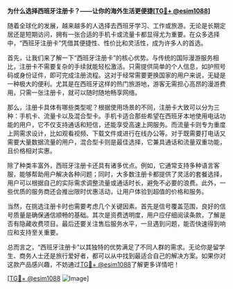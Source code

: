 **为什么选择西班牙注册卡？——让你的海外生活更便捷[[TG💪+ @esim1088](https://t.me/s/esim1088)]**

随着全球化的发展，越来越多的人选择去西班牙学习、工作或旅游。无论是长期定居还是短期访问，拥有一张合适的手机卡或流量卡都显得尤为重要。在众多选择中，“西班牙注册卡”凭借其便捷性、性价比和灵活性，成为许多人的首选。

首先，让我们来了解一下“西班牙注册卡”的核心优势。与传统的国际漫游服务相比，注册卡不需要复杂的手续就能轻松激活。只需提供简单的个人信息，如护照号码或身份证件，即可完成注册流程。这对于经常需要更换国家的用户来说，无疑是一种极大的便利。尤其是在西班牙这样的热门旅游地，游客无需担心高昂的漫游费用，只需一张注册卡，就可以随时随地畅享网络。

那么，注册卡具体有哪些类型呢？根据使用场景的不同，注册卡大致可以分为三种：手机卡、流量卡以及混合型卡。手机卡适合那些希望在西班牙本地使用电话功能的用户，它不仅支持通话和短信，还能享受高速上网服务。而流量卡则专为重度上网需求设计，比如观看视频、下载文件或进行在线办公等。对于既需要打电话又需要大量数据流量的用户，混合型卡则是最佳选择，它兼具通话和流量双重功能，且价格相对实惠。

除了种类丰富外，西班牙注册卡还具有诸多优点。例如，它通常支持多种语言客服，能够帮助用户解决各种问题；同时，大多数注册卡都提供了灵活的套餐选择，用户可以根据自己的实际需求调整流量或通话时长，避免不必要的浪费。此外，一些优质的服务商还会推出限时优惠活动，让用户体验到超值的价格和服务。

当然，在挑选注册卡时也需要考虑几个关键因素。首先是信号覆盖范围，良好的信号质量是确保通信顺畅的基础。其次是资费透明度，用户应仔细阅读条款，了解是否有隐藏收费项目。最后还要关注售后服务水平，一旦遇到问题，能否快速得到响应和支持至关重要。

总而言之，“西班牙注册卡”以其独特的优势满足了不同人群的需求。无论你是留学生、商务人士还是旅行爱好者，都可以从中找到最适合自己的解决方案。如果你对这款产品感兴趣，不妨通过[TG💪+ @esim1088](https://t.me/s/esim1088)了解更多详情吧！

[[TG💪+ @esim1088](https://t.me/s/esim1088) ![Image](https://i.postimg.cc/4NQfJmqS/Snipaste-2025-05-13-00-14-12.png)]